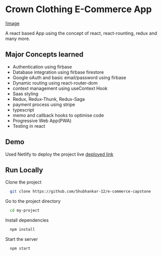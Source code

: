 # Crown Clothing E-Commerce App

[!image](https://github.com/Shubhankar-12/e-commerce-capstone/blob/main/src/asset/Home.jpg)

A react based App using the concept of react, react-rounting, redux and many more.

## Major Concepts learned

- Authentication using firbase
- Database integration using firbase firestore
- Google oAuth and basic email/password using firbase
- Dynamic routing using react-router-dom
- context management using useContext Hook
- Saas styling
- Redux, Redux-Thunk, Redux-Saga
- payment process using stripe
- typescript
- memo and callback hooks to optimise code
- Progressive Web App(PWA)
- Testing in react

## Demo

Used Netlify to deploy the project live
[deployed link](https://statuesque-gecko-bbb028.netlify.app)

## Run Locally

Clone the project

```bash
  git clone https://github.com/Shubhankar-12/e-commerce-capstone
```

Go to the project directory

```bash
  cd my-project
```

Install dependencies

```bash
  npm install
```

Start the server

```bash
  npm start
```
